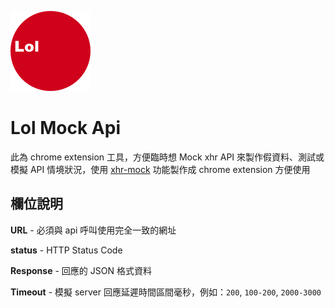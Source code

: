 ![lol-icon](Lol/icon128.png)

# Lol Mock Api

此為 chrome extension 工具，方便臨時想 Mock xhr API 來製作假資料、測試或模擬 API 情境狀況，使用 [xhr-mock](https://github.com/jameslnewell/xhr-mock) 功能製作成 chrome extension 方便使用

## 欄位說明

**URL** - 必須與 api 呼叫使用完全一致的網址

**status** - HTTP Status Code

**Response** - 回應的 JSON 格式資料

**Timeout** - 模擬 server 回應延遲時間區間毫秒，例如：`200`, `100-200`, `2000-3000`
